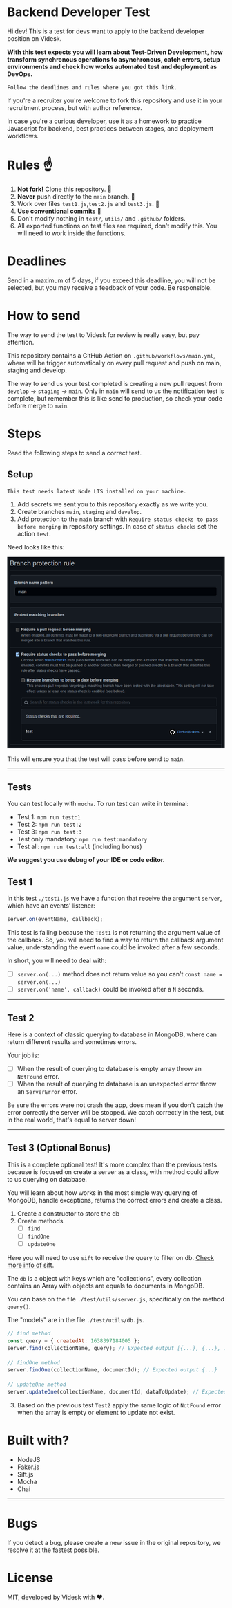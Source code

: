 # Backend Developer Test

Hi dev! This is a test for devs want to apply to the backend developer position on Videsk.

**With this test expects you will learn about Test-Driven Development, how transform synchronous operations to asynchronous, catch errors, setup environments and check how works automated test and deployment as DevOps.**

```
Follow the deadlines and rules where you got this link.
```

If you're a recruiter you're welcome to fork this repository and use it in your recruitment process, but with author reference.

In case you're a curious developer, use it as a homework to practice Javascript for backend, best practices between stages, and deployment workflows.

# Rules ☝

1. **Not fork!** Clone this repository. 🚨
2. **Never** push directly to the `main` branch. 🚨
3. Work over files `test1.js`,`test2.js` and `test3.js`. 🚨
3. **Use [conventional commits](https://www.conventionalcommits.org/en/v1.0.0/)** 🚨
3. Don\'t modify nothing in `test/`, `utils/` and `.github/` folders.
4. All exported functions on test files are required, don't modify this. You will need to work inside the functions.

# Deadlines

Send in a maximum of 5 days, if you exceed this deadline, you will not be selected, but you may receive a feedback of your code. Be responsible.

# How to send

The way to send the test to Videsk for review is really easy, but pay attention.

This repository contains a GitHub Action on `.github/workflows/main.yml`, where will be trigger automatically on every pull request and push on main, staging and develop.

The way to send us your test completed is creating a new pull request from `develop` -> `staging` -> `main`. Only in `main` will send to us the notification test is complete, but remember this is like send to production, so check your code before merge to `main`.

# Steps

Read the following steps to send a correct test.

## Setup

```
This test needs latest Node LTS installed on your machine.
```

1. Add secrets we sent you to this repository exactly as we write you.
2. Create branches `main`, `staging` and `develop`.
3. Add protection to the `main` branch with `Require status checks to pass before merging` in repository settings. In case of `status checks` set the action `test`.

Need looks like this:

![image info](./screenshot-branch-protection.png)

This will ensure you that the test will pass before send to `main`.

---

## Tests

You can test locally with `mocha`. To run test can write in terminal:

- Test 1: `npm run test:1`
- Test 2: `npm run test:2`
- Test 3: `npm run test:3`
- Test only mandatory: `npm run test:mandatory`
- Test all: `npm run test:all` (including bonus)

**We suggest you use debug of your IDE or code editor.**

## Test 1

In this test `./test1.js` we have a function that receive the argument `server`, which have an events' listener:

```js
server.on(eventName, callback);
```

This test is failing because the `Test1` is not returning the argument value of the callback. So, you will need to find a way to return the callback argument value, understanding the event `name` could be invoked after a few seconds.

In short, you will need to deal with:

- [ ] `server.on(...)` method does not return value so you can't `const name = server.on(...)`
- [ ] `server.on('name', callback)` could be invoked after a `N` seconds.

---

## Test 2

Here is a context of classic querying to database in MongoDB, where can return different results and sometimes errors.

Your job is:

- [ ] When the result of querying to database is empty array throw an `NotFound` error.
- [ ] When the result of querying to database is an unexpected error throw an `ServerError` error.

Be sure the errors were not crash the app, does mean if you don't catch the error correctly the server will be stopped. We catch correctly in the test, but in the real world, that's equal to server down!

---

## Test 3 (Optional Bonus)

This is a complete optional test! It's more complex than the previous tests because is focused on create a server as a class, with method could allow to us querying on database.

You will learn about how works in the most simple way querying of MongoDB, handle exceptions, returns the correct errors and create a class.

1. Create a constructor to store the db
2. Create methods
    - [ ] `find`
    - [ ] `findOne`
    - [ ] `updateOne`
    
Here you will need to use `sift` to receive the query to filter on db. [Check more info of sift](https://github.com/crcn/sift.js).

The `db` is a object with keys which are "collections", every collection contains an Array with objects are equals to documents in MongoDB.

You can base on the file `./test/utils/server.js`, specifically on the method `query()`.

The "models" are in the file `./test/utils/db.js`.

```js
// find method
const query = { createdAt: 1638397184005 };
server.find(collectionName, query); // Expected output [{...}, {...}, ...]

// findOne method
server.findOne(collectionName, documentId); // Expected output {...}

// updateOne method
server.updateOne(collectionName, documentId, dataToUpdate); // Expected output {...}
```

3. Based on the previous test `Test2` apply the same logic of `NotFound` error when the array is empty or element to update not exist.

# Built with?

- NodeJS
- Faker.js
- Sift.js
- Mocha
- Chai

---

# Bugs

If you detect a bug, please create a new issue in the original repository, we resolve it at the fastest possible.

# License
MIT, developed by Videsk with ❤️.



